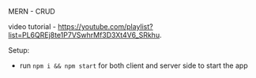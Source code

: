 MERN - CRUD

video tutorial - https://youtube.com/playlist?list=PL6QREj8te1P7VSwhrMf3D3Xt4V6_SRkhu.

Setup:
- run ```npm i && npm start``` for both client and server side to start the app
